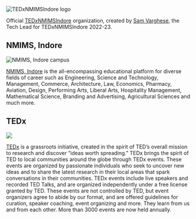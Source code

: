 ![TEDxNMIMSIndore logo](https://github.com/TEDx-NMIMS-Indore/TEDxNMIMSIndore-official-website/raw/main/public/images/tedxLogo.webp)

Official [TEDxNMIMSIndore](https://tedxnmimsindore.com) organization, created by [Sam Varghese](https://github.com/Sam-Varghese), the Tech Lead for TEDxNMIMSIndore 2022-23.

## NMIMS, Indore

![NMIMS, Indore campus](https://raw.githubusercontent.com/TEDx-NMIMS-Indore/TEDxNMIMSIndore-official-website/main/public/images/NMIMS/1.webp)

[NMIMS, Indore](https://www.nmimsindore.org/) is the all-encompassing educational platform for diverse fields of career such as Engineering, Science and Technology, Management, Commerce, Architecture, Law, Economics, Pharmacy, Aviation, Design, Performing Arts, Liberal Arts, Hospitality Management, Mathematical Science, Branding and Advertising, Agricultural Sciences and much more.

## TEDx

![](https://tedxwinterpark.com/wp-content/uploads/2020/05/TEDxEvento-682b9876.jpg)

[TEDx](https://tedx.com) is a grassroots initiative, created in the spirit of TED’s overall mission to research and discover “ideas worth spreading.” TEDx brings the spirit of TED to local communities around the globe through TEDx events. These events are organized by passionate individuals who seek to uncover new ideas and to share the latest research in their local areas that spark conversations in their communities. TEDx events include live speakers and recorded TED Talks, and are organized independently under a free license granted by TED. These events are not controlled by TED, but event organizers agree to abide by our format, and are offered guidelines for curation, speaker coaching, event organizing and more. They learn from us and from each other. More than 3000 events are now held annually.